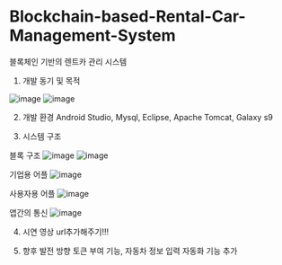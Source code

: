 # Blockchain-based-Rental-Car-Management-System
블록체인 기반의 렌트카 관리 시스템

1. 개발 동기 및 목적

![image](https://user-images.githubusercontent.com/54186647/63193041-6a7a9280-c0a7-11e9-870b-29335f9e502e.png)
![image](https://user-images.githubusercontent.com/54186647/63193134-a44b9900-c0a7-11e9-8dc8-ae85425174e3.png)

2. 개발 환경
Android Studio, Mysql, Eclipse, Apache Tomcat, Galaxy s9

3. 시스템 구조

블록 구조
![image](https://user-images.githubusercontent.com/54186647/63193263-fc829b00-c0a7-11e9-8671-224798cf8afb.png)
![image](https://user-images.githubusercontent.com/54186647/63193263-fc829b00-c0a7-11e9-8671-224798cf8afb.png)

기업용 어플
![image](https://user-images.githubusercontent.com/54186647/63193263-fc829b00-c0a7-11e9-8671-224798cf8afb.png)

사용자용 어플
![image](https://user-images.githubusercontent.com/54186647/63193370-45d2ea80-c0a8-11e9-9d3c-7109d2505a91.png)

앱간의 통신
![image](https://user-images.githubusercontent.com/54186647/63193408-5b481480-c0a8-11e9-8140-5b0daaf0581e.png)

4. 시연 영상
url추가해주기!!!

5. 향후 발전 방향
토큰 부여 기능, 자동차 정보 입력 자동화 기능 추가


